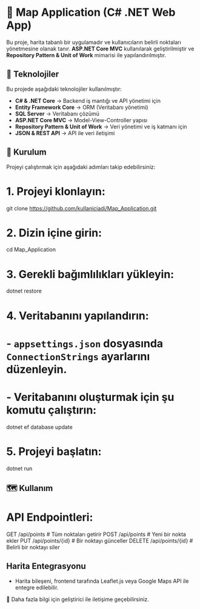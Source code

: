 # 📍 Map Application (C# .NET Web App)

Bu proje, harita tabanlı bir uygulamadır ve kullanıcıların belirli noktaları yönetmesine olanak tanır. **ASP.NET Core MVC** kullanılarak geliştirilmiştir ve **Repository Pattern & Unit of Work** mimarisi ile yapılandırılmıştır.

## 🚀 Teknolojiler

Bu projede aşağıdaki teknolojiler kullanılmıştır:

- **C# & .NET Core** → Backend iş mantığı ve API yönetimi için
- **Entity Framework Core** → ORM (Veritabanı yönetimi)
- **SQL Server** → Veritabanı çözümü
- **ASP.NET Core MVC** → Model-View-Controller yapısı
- **Repository Pattern & Unit of Work** → Veri yönetimi ve iş katmanı için
- **JSON & REST API** → API ile veri iletişimi

## 📌 Kurulum

Projeyi çalıştırmak için aşağıdaki adımları takip edebilirsiniz:

# 1. Projeyi klonlayın:
git clone https://github.com/kullaniciadi/Map_Application.git

# 2. Dizin içine girin:
cd Map_Application

# 3. Gerekli bağımlılıkları yükleyin:
dotnet restore

# 4. Veritabanını yapılandırın:
# - `appsettings.json` dosyasında `ConnectionStrings` ayarlarını düzenleyin.
# - Veritabanını oluşturmak için şu komutu çalıştırın:
dotnet ef database update

# 5. Projeyi başlatın:
dotnet run

## 🗺 Kullanım
# API Endpointleri:
GET /api/points        # Tüm noktaları getirir
POST /api/points       # Yeni bir nokta ekler
PUT /api/points/{id}   # Bir noktayı günceller
DELETE /api/points/{id} # Belirli bir noktayı siler

## Harita Entegrasyonu
- Harita bileşeni, frontend tarafında Leaflet.js veya Google Maps API ile entegre edilebilir.

🎯 Daha fazla bilgi için geliştirici ile iletişime geçebilirsiniz.
